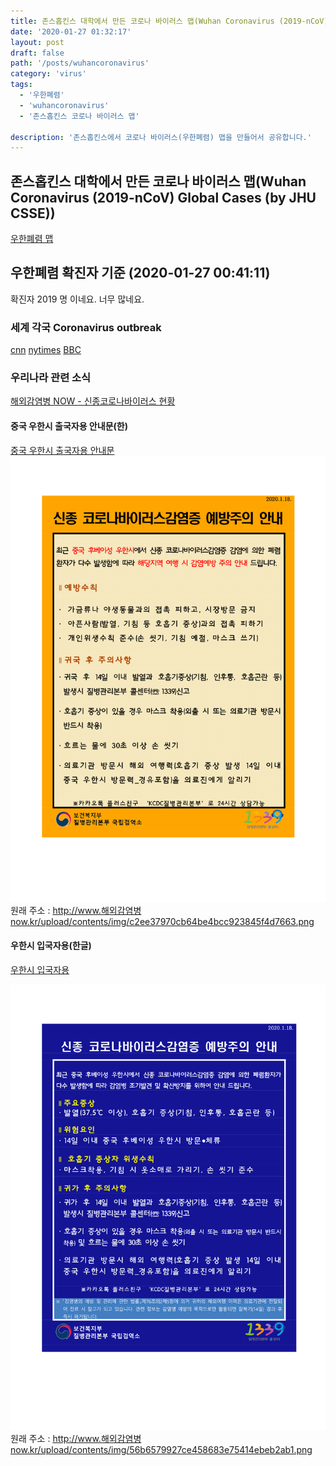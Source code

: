 ```yaml
---
title: 존스홉킨스 대학에서 만든 코로나 바이러스 맵(Wuhan Coronavirus (2019-nCoV) Global Cases (by JHU CSSE))
date: '2020-01-27 01:32:17'
layout: post
draft: false
path: '/posts/wuhancoronavirus'
category: 'virus'
tags:
  - '우한폐렴'
  - 'wuhancoronavirus'
  - '존스홉킨스 코로나 바이러스 맵'

description: '존스홉킨스에서 코로나 바이러스(우한폐렴) 맵을 만들어서 공유합니다.'
---
```


## 존스홉킨스 대학에서 만든 코로나 바이러스 맵(Wuhan Coronavirus (2019-nCoV) Global Cases (by JHU CSSE))

[우한폐렴 맵](https://gisanddata.maps.arcgis.com/apps/opsdashboard/index.html?fbclid=IwAR3eKUPo-GlJCspMkKxWZ6p0pfuw2rJgUTCThvoF4rK4vYc3JchAnwb7U8Q#/bda7594740fd40299423467b48e9ecf6)

## 우한폐렴 확진자 기준 (2020-01-27 00:41:11)

확진자 2019 명 이네요. 너무 많네요.

### 세계 각국 Coronavirus outbreak

[cnn](https://edition.cnn.com/asia/live-news/coronavirus-outbreak-hnk-intl-01-26-20/index.html)
[nytimes](https://www.nytimes.com/2020/01/26/world/china-coronavirus.html?action=click&module=Top%20Stories&pgtype=Homepage)
[BBC](https://www.bbc.com/news/topics/cyz0z8w0ydwt/coronavirus-outbreak)

### 우리나라 관련 소식

[해외감염병 NOW - 신종코로나바이러스 현황](http://www.xn--now-po7lf48dlsm0ya109f.kr/infect/occurrence_list.do)

#### 중국 우한시 출국자용 안내문(한)

[중국 우한시 출국자용 안내문](http://www.xn--now-po7lf48dlsm0ya109f.kr/contents/info.do?contents_no=co_202001200002&type=&pageIndex=&category_no=&contents_nm=)
![중국 우한시 출국자용](./중국으로출국시.png)
원래 주소 : http://www.해외감염병now.kr/upload/contents/img/c2ee37970cb64be4bcc923845f4d7663.png

#### 우한시 입국자용(한글)

[우한시 입국자용](http://www.xn--now-po7lf48dlsm0ya109f.kr/contents/info.do?contents_no=co_202001200001&type=&pageIndex=&category_no=&contents_nm=)

![우한시 입국자용](./중국에서입국시.png)
원래 주소 : http://www.해외감염병now.kr/upload/contents/img/56b6579927ce458683e75414ebeb2ab1.png

